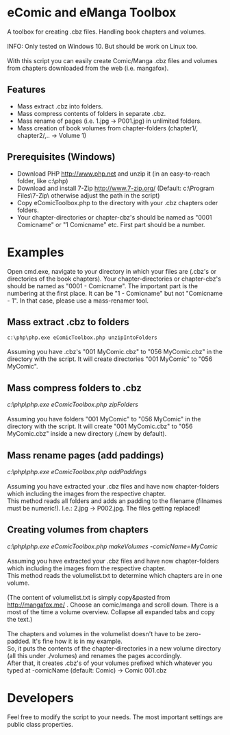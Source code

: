 # eComic and eManga Toolbox
A toolbox for creating .cbz files. Handling book chapters and volumes.
<br /><br />
INFO: Only tested on Windows 10. But should be work on Linux too.
<br /><br />
With this script you can easily create Comic/Manga .cbz files and volumes from chapters downloaded from the web (i.e. mangafox).
<br/>
## Features
- Mass extract .cbz into folders.
- Mass compress contents of folders in separate .cbz.
- Mass rename of pages (i.e. 1.jpg -> P001.jpg) in unlimited folders.
- Mass creation of book volumes from chapter-folders (chapter1/, chapter2/,.. -> Volume 1)

## Prerequisites (Windows)
- Download PHP http://www.php.net and unzip it (in an easy-to-reach folder, like c:\php)
- Download and install 7-Zip http://www.7-zip.org/ (Default: c:\Program Files\7-Zip\ otherwise adjust the path in the script)
- Copy eComicToolbox.php to the directory with your .cbz chapters oder folders.
- Your chapter-directories or chapter-cbz's should be named as "0001 Comicname" or "1 Comicname" etc. First part should be a number.

# Examples
Open cmd.exe, navigate to your directory in which your files are (.cbz's or directories of the book chapters).
Your chapter-directories or chapter-cbz's should be named as "0001 - Comicname". The important part is the numbering at the first place. It can be "1 - Comicname" but not "Comicname - 1". In that case, please use a mass-renamer tool.

## Mass extract .cbz to folders
<code>c:\php\php.exe eComicToolbox.php unzipIntoFolders</code>
<br />
<br />
Assuming you have .cbz's "001 MyComic.cbz" to "056 MyComic.cbz" in the directory with the script. It will create directories "001 MyComic" to "056 MyComic".

## Mass compress folders to .cbz
<i>c:\php\php.exe eComicToolbox.php zipFolders</i>
<br />
<br />
Assuming you have folders "001 MyComic" to "056 MyComic" in the directory with the script. It will create "001 MyComic.cbz" to "056 MyComic.cbz" inside a new directory (./new by default).

## Mass rename pages (add paddings)
<i>c:\php\php.exe eComicToolbox.php addPaddings</i>
<br />
<br />
Assuming you have extracted your .cbz files and have now chapter-folders which including the images from the respective chapter.<br />
This method reads all folders and adds an padding to the filename (filnames must be numeric!). I.e.: 2.jpg -> P002.jpg. The files getting replaced!

## Creating volumes from chapters
<i>c:\php\php.exe eComicToolbox.php makeVolumes -comicName=MyComic</i>
<br />
<br />
Assuming you have extracted your .cbz files and have now chapter-folders which including the images from the respective chapter.<br />
This method reads the volumelist.txt to determine which chapters are in one volume. <br /><br />
(The content of volumelist.txt is simply copy&pasted from http://mangafox.me/ . Choose an comic/manga and scroll down. There is a most of the time a volume overview. Collapse all expanded tabs and copy the text.)<br /><br />
The chapters and volumes in the volumelist doesn't have to be zero-padded. It's fine how it is in my example.<br />
So, it puts the contents of the chapter-directories in a new volume directory (all this under ./volumes) and renames the pages accordingly.
<br />After that, it creates .cbz's of your volumes prefixed which whatever you typed at -comicName (default: Comic) -> Comic 001.cbz

# Developers
Feel free to modify the script to your needs. The most important settings are public class properties.

